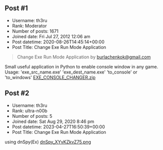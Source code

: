 ## Post #1
- Username: th3ru
- Rank: Moderator
- Number of posts: 1671
- Joined date: Fri Jul 27, 2012 12:06 am
- Post datetime: 2020-08-26T14:45:14+00:00
- Post Title: Change Exe Run Mode Application

> Change Exe Run Mode Application by burlachenkok@gmail.com

Small useful application in Python to enable console window in any game.
Usage: 'exe_src_name.exe' 'exe_dest_name.exe' 'to_console' or 'to_windows'
[EXE_CONSOLE_CHANGER.zip](https://xentaxbackup.github.io/file/18655_EXE_CONSOLE_CHANGER.zip)
## Post #2
- Username: th3ru
- Rank: ultra-n00b
- Number of posts: 5
- Joined date: Sat Aug 29, 2020 8:46 pm
- Post datetime: 2023-04-27T16:50:39+00:00
- Post Title: Change Exe Run Mode Application

using dnSpy(Ex)
[dnSpy_XYvKZkvZ75.png](https://xentaxbackup.github.io/file/23723_dnSpy_XYvKZkvZ75.png)
